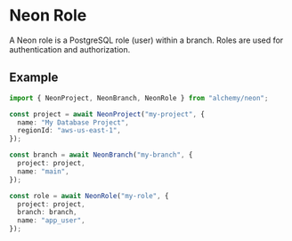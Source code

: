 # Neon Role

A Neon role is a PostgreSQL role (user) within a branch. Roles are used for authentication and authorization.

## Example

```typescript
import { NeonProject, NeonBranch, NeonRole } from "alchemy/neon";

const project = await NeonProject("my-project", {
  name: "My Database Project",
  regionId: "aws-us-east-1",
});

const branch = await NeonBranch("my-branch", {
  project: project,
  name: "main",
});

const role = await NeonRole("my-role", {
  project: project,
  branch: branch,
  name: "app_user",
});
```
